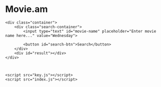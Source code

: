 # Movie.am
<!DOCTYPE html>
<html lang="en">

<head>
    <meta charset="UTF-8">
    <meta http-equiv="X-UA-Compatible" content="IE=edge">
    <meta name="viewport" content="width=device-width, initial-scale=1.0">
    <link rel="stylesheet" href="style.css">
    <title> Movie Guid App | Professional </title>
</head>

<body>

    <div class="container">
        <div class="search-container">
            <input type="text" id="movie-name" placeholder="Enter movie name here..." value="Wednesday">
            
            <button id="search-btn">Search</button>
        </div>
        <div id="result"></div>
    </div>



    <script src="key.js"></script>
    <script src="index.js"></script>

</body>

</html>
